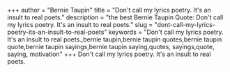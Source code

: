 +++
author = "Bernie Taupin"
title = "Don't call my lyrics poetry. It's an insult to real poets."
description = "the best Bernie Taupin Quote: Don't call my lyrics poetry. It's an insult to real poets."
slug = "dont-call-my-lyrics-poetry-its-an-insult-to-real-poets"
keywords = "Don't call my lyrics poetry. It's an insult to real poets.,bernie taupin,bernie taupin quotes,bernie taupin quote,bernie taupin sayings,bernie taupin saying,quotes, sayings,quote, saying, motivation"
+++
Don't call my lyrics poetry. It's an insult to real poets.
